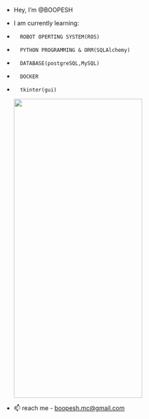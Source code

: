- Hey, I’m @BOOPESH

-  I am currently learning:
-       ROBOT OPERTING SYSTEM(ROS)
-       PYTHON PROGRAMMING & ORM(SQLAlchemy)
-       DATABASE(postgreSQL,MySQL)
-       DOCKER
-       tkinter(gui)
     <img src="https://user-images.githubusercontent.com/105548657/191098206-1961dcea-05bb-4db2-b6f0-7389f52e3516.gif" width="300" height="700">
- 📫 reach me - boopesh.mc@gmail.com
<!---
BOOPESH-foxy/BOOPESH-foxy is a ✨ special ✨ repository because its `README.md` (this file) appears on your GitHub profile.
You can click the Preview link to take a look at your changes.
--->

